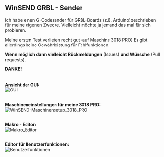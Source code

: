## **WinSEND  GRBL - Sender**

Ich habe einen G-Codesender für GRBL-Boards (z.B. Arduino)geschrieben für meine eigenen Zwecke. 
Vielleicht möchte ja jemand das mal für sich probieren. 

Meine ersten Test verliefen recht gut (auf Maschine 3018 PRO)
Es gibt allerdings keine Gewährleistung für Fehlfunktionen.

**Wenn möglich dann vielleicht Rückmeldungen** (Issues) **und Wünsche** (Pull requests).

**DANKE!**   
</br></br>
**Ansicht der GUI:** </br>
![GUI](https://github.com/user-attachments/assets/87f3e2bd-0b0e-4e11-b16d-9efab972fe21)</br></br>

**Maschineneinstellungen für meine 3018 PRO:** </br>
![WinSEND-Maschinensetup_3018_PRO](https://github.com/user-attachments/assets/65bb33c3-9b7e-43c6-a19b-2fa5597038dd)</br></br>

**Makro - Editor:** </br>
![Makro_Editor](https://github.com/user-attachments/assets/fbdb66e3-2315-48de-95b7-9349d96c02b0)</br></br>

**Editor für Benutzerfunktionen:** </br>
![Benutzerfunktionen](https://github.com/user-attachments/assets/719c0b61-90c1-4cb2-ae15-fca831bc92c2)



